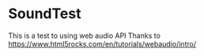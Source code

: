 ﻿# SoundTest

This is a test to using web audio API
Thanks to https://www.html5rocks.com/en/tutorials/webaudio/intro/